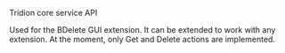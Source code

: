 Tridion core service API

Used for the BDelete GUI extension. It can be extended to work with any extension. At the moment, only Get and Delete actions are implemented.